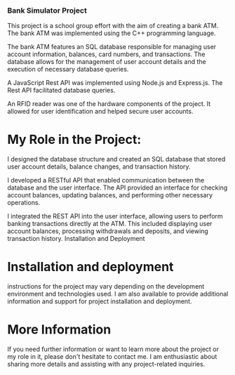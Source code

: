 ### Bank Simulator Project

This project is a school group effort with the aim of creating a bank ATM. The bank ATM was implemented using the C++ programming language.

The bank ATM features an SQL database responsible for managing user account information, balances, card numbers, and transactions. The database allows for the management of user account details and the execution of necessary database queries.

A JavaScript Rest API was implemented using Node.js and Express.js. The Rest API facilitated database queries.

An RFID reader was one of the hardware components of the project. It allowed for user identification and helped secure user accounts.

# My Role in the Project:

I designed the database structure and created an SQL database that stored user account details, balance changes, and transaction history.

I developed a RESTful API that enabled communication between the database and the user interface. The API provided an interface for checking account balances, updating balances, and performing other necessary operations.

I integrated the REST API into the user interface, allowing users to perform banking transactions directly at the ATM. This included displaying user account balances, processing withdrawals and deposits, and viewing transaction history.
Installation and Deployment

# Installation and deployment

instructions for the project may vary depending on the development environment and technologies used. I am also available to provide additional information and support for project installation and deployment.

# More Information

If you need further information or want to learn more about the project or my role in it, please don't hesitate to contact me. I am enthusiastic about sharing more details and assisting with any project-related inquiries.
